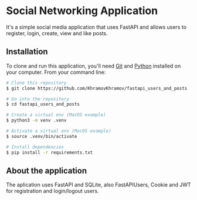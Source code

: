 #  Social Networking Application

It's a simple social media application that uses FastAPI and allows users to register, login, create, view and like posts.

## Installation

To clone and run this application, you'll need [Git](https://git-scm.com) and [Python](https://www.python.org) installed on your computer. From your command line:

```bash
# Clone this repository
$ git clone https://github.com/KhramovKhramov/fastapi_users_and_posts

# Go into the repository
$ cd fastapi_users_and_posts

# Create a virtual env (MacOS example)
$ python3 -m venv .venv

# Activate a virtual env (MacOS example)
$ source .venv/bin/activate

# Install dependencies
$ pip install -r requirements.txt
```

## About the application

The aplication uses FastAPI and SQLite, also FastAPIUsers, Cookie and JWT for registration and login/logout users.